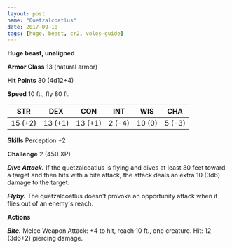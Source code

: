 ```yaml
---
layout: post
name: "Quetzalcoatlus"
date: 2017-09-10
tags: [huge, beast, cr2, volos-guide]
---
```


**Huge beast, unaligned**

**Armor Class** 13 (natural armor)

**Hit Points** 30 (4d12+4)

**Speed** 10 ft., fly 80 ft.

|   STR   |   DEX   |   CON   |   INT   |   WIS   |   CHA   |
|:-----:|:-----:|:-----:|:-----:|:-----:|:-----:|
| 15 (+2) | 13 (+1) | 13 (+1) | 2 (-4) | 10 (0) | 5 (-3) |

**Skills** Perception +2

**Challenge** 2 (450 XP)

***Dive Attack.*** If the quetzalcoatlus is flying and dives at least 30 feet toward a target and then hits with a bite attack, the attack deals an extra 10 (3d6) damage to the target.

***Flyby.*** The quetzalcoatlus doesn't provoke an opportunity attack when it flies out of an enemy's reach.

**Actions**

***Bite.*** Melee Weapon Attack: +4 to hit, reach 10 ft., one creature. Hit: 12 (3d6+2) piercing damage.

